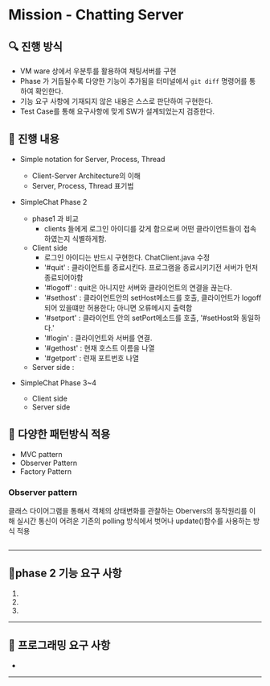 # Mission - Chatting Server

## 🔍 진행 방식

- VM ware 상에서 우분투를 활용하여 채팅서버를 구현
- Phase 가 거듭될수록 다양한 기능이 추가됨을 터미널에서 `git diff` 명령어를 통하여 확인한다.   
- 기능 요구 사항에 기재되지 않은 내용은 스스로 판단하여 구현한다.
- Test Case를 통해 요구사항에 맞게 SW가 설계되었는지 검증한다.

## 📮 진행 내용

- Simple notation for Server, Process, Thread
    - Client-Server Architecture의 이해
    - Server, Process, Thread 표기법
    
- SimpleChat Phase 2
    - phase1 과 비교
        - clients 들에게 로그인 아이디를 갖게 함으로써 어떤 클라이언트들이 접속하였는지 식별하게함.
    - Client side
        - 로그인 아이디는 반드시 구현한다. ChatClient.java 수정 
        - '#quit' : 클라이언트를 종료시킨다. 프로그램을 종료시키기전 서버가 먼저 종료되어야함
        - '#logoff' : quit은 아니지만 서버와 클라이언트의 연결을 끊는다.
        - '#sethost<host>' : 클라이언트안의 setHost메소드를 호출, 클라이언트가 logoff되어 있을떄만 허용한다; 아니면 오류메시지 출력함
        - '#setport' : 클라이언트 안의 setPort메소드를 호출, '#setHost와 동일하다.' 
        - '#login' : 클라이언트와 서버를 연결. 
        - '#gethost' : 현재 호스트 이름을 나열
        - '#getport' : 련재 포트번호 나열
    - Server side :
    
- SimpleChat Phase 3~4
    - Client side
    - Server side

## 🚨 다양한 패턴방식 적용

- MVC pattern
- Observer Pattern 
- Factory Pattern 

### Observer pattern
클래스 다이어그램을 통해서 객체의 상태변화를 관찰하는 Obervers의 동작원리를 이해
실시간 통신이 어려운 기존의 polling 방식에서 벗어나 update()함수를 사용하는 방식 적용


```

```

---

## 🚀phase 2 기능 요구 사항

1.
2.
3. 

---

## 🎯 프로그래밍 요구 사항

- 

---
